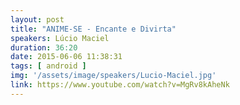 ```yaml
---
layout: post
title: "ANIME-SE - Encante e Divirta"
speakers: Lúcio Maciel
duration: 36:20
date: 2015-06-06 11:38:31
tags: [ android ]
img: '/assets/image/speakers/Lucio-Maciel.jpg'
link: https://www.youtube.com/watch?v=MgRv8kAheNk
---
```

